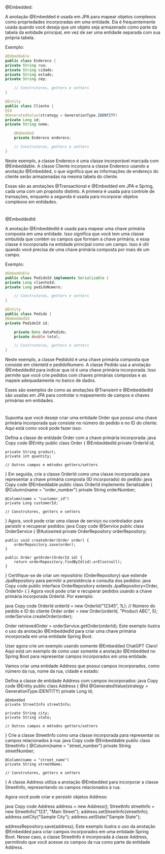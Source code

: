 ﻿@Embedded:

A anotação @Embedded é usada em JPA para mapear objetos complexos como propriedades incorporadas em uma entidade. Ela é frequentemente usada quando você deseja que um objeto seja armazenado como parte da tabela da entidade principal, em vez de ser uma entidade separada com sua própria tabela.

Exemplo:

```java
@Embeddable
public class Endereco {
private String rua;
private String cidade;
private String estado;
private String cep;

    // Construtores, getters e setters
}

@Entity
public class Cliente {
@Id
@GeneratedValue(strategy = GenerationType.IDENTITY)
private Long id;
private String nome;

    @Embedded
    private Endereco endereco;

    // Construtores, getters e setters
}
```

Neste exemplo, a classe Endereco é uma classe incorporável marcada com @Embeddable. A classe Cliente incorpora a classe Endereco usando a anotação @Embedded, o que significa que as informações de endereço do cliente serão armazenadas na mesma tabela do cliente.

Essas são as anotações @Transactional e @Embedded em JPA e Spring, cada uma com um propósito distinto. A primeira é usada para controle de transações, enquanto a segunda é usada para incorporar objetos complexos em entidades.


#
#

@EmbeddedId:

A anotação @EmbeddedId é usada para mapear uma chave primária composta em uma entidade. Isso significa que você tem uma classe embutida que contém os campos que formam a chave primária, e essa classe é incorporada na entidade principal como um campo. Isso é útil quando você precisa de uma chave primária composta por mais de um campo.

Exemplo:

```java
@Embeddable
public class PedidoId implements Serializable {
private Long clienteId;
private Long pedidoNumero;

    // Construtores, getters e setters
}

@Entity
public class Pedido {
@EmbeddedId
private PedidoId id;

    private Date dataPedido;
    private double total;

    // Construtores, getters e setters
}
```
Neste exemplo, a classe PedidoId é uma chave primária composta que consiste em clienteId e pedidoNumero. A classe Pedido usa a anotação @EmbeddedId para indicar que id é uma chave primária incorporada. Isso permite que você crie pedidos com chaves primárias compostas e as mapeie adequadamente no banco de dados.

Esses são exemplos de como as anotações @Transient e @EmbeddedId são usadas em JPA para controlar o mapeamento de campos e chaves primárias em entidades.

#
#

Suponha que você deseje criar uma entidade Order que possui uma chave primária incorporada que consiste no número do pedido e no ID do cliente. Aqui está como você pode fazer isso:

Defina a classe de entidade Order com a chave primária incorporada:
java
Copy code
@Entity
public class Order {
@EmbeddedId
private OrderId id;

    private String product;
    private int quantity;

    // Outros campos e métodos getters/setters
}
Em seguida, crie a classe OrderId como uma classe incorporada para representar a chave primária composta (ID incorporado) do pedido:
java
Copy code
@Embeddable
public class OrderId implements Serializable {
@Column(name = "order_number")
private String orderNumber;

    @Column(name = "customer_id")
    private Long customerId;

    // Construtores, getters e setters
}
Agora, você pode criar uma classe de serviço ou controlador para persistir e recuperar pedidos:
java
Copy code
@Service
public class OrderService {
@Autowired
private OrderRepository orderRepository;

    public void createOrder(Order order) {
        orderRepository.save(order);
    }

    public Order getOrder(OrderId id) {
        return orderRepository.findById(id).orElse(null);
    }
}
Certifique-se de criar um repositório (OrderRepository) que estende JpaRepository para permitir a persistência e consulta dos pedidos:
java
Copy code
public interface OrderRepository extends JpaRepository<Order, OrderId> {
}
Agora você pode criar e recuperar pedidos usando a chave primária incorporada OrderId. Por exemplo:

java
Copy code
OrderId orderId = new OrderId("12345", 1L); // Número do pedido e ID do cliente
Order order = new Order(orderId, "Product ABC", 5);
orderService.createOrder(order);

Order retrievedOrder = orderService.getOrder(orderId);
Este exemplo ilustra o uso da anotação @EmbeddedId para criar uma chave primária incorporada em uma entidade Spring Boot.




User
agora crie um exemplo usando somente @Embedded
ChatGPT
Claro! Aqui está um exemplo de como usar somente a anotação @Embedded no Spring Boot para representar campos incorporados em uma entidade.

Vamos criar uma entidade Address que possui campos incorporados, como número da rua, nome da rua, cidade e estado:

Defina a classe de entidade Address com campos incorporados:
java
Copy code
@Entity
public class Address {
@Id
@GeneratedValue(strategy = GenerationType.IDENTITY)
private Long id;

    @Embedded
    private StreetInfo streetInfo;

    private String city;
    private String state;

    // Outros campos e métodos getters/setters
}
Crie a classe StreetInfo como uma classe incorporada para representar os campos relacionados à rua:
java
Copy code
@Embeddable
public class StreetInfo {
@Column(name = "street_number")
private String streetNumber;

    @Column(name = "street_name")
    private String streetName;

    // Construtores, getters e setters
}
A classe Address utiliza a anotação @Embedded para incorporar a classe StreetInfo, representando os campos relacionados à rua.

Agora você pode criar e persistir objetos Address:

java
Copy code
Address address = new Address();
StreetInfo streetInfo = new StreetInfo("123", "Main Street");
address.setStreetInfo(streetInfo);
address.setCity("Sample City");
address.setState("Sample State");

addressRepository.save(address);
Este exemplo ilustra o uso da anotação @Embedded para criar campos incorporados em uma entidade Spring Boot. Nesse caso, a classe StreetInfo é incorporada à classe Address, permitindo que você acesse os campos da rua como parte da entidade Address.


